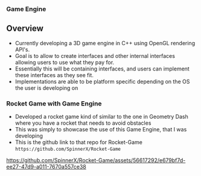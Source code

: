 ### Game Engine

## Overview
- Currently developing a 3D game engine in C++ using OpenGL rendering API's.
- Goal is to allow to create interfaces and other internal interfaces allowing users to use what they pay for.
- Essentially this will be containing interfaces, and users can implement these interfaces as they see fit.
- Implementations are able to be platform specific depending on the OS the user is developing on


### Rocket Game with Game Engine
* Developed a rocket game kind of similar to the one in Geometry Dash where you have a rocket that needs to avoid obstacles
* This was simply to showcase the use of this Game Engine, that I was developing
* This is the github link to that repo for Rocket-Game `https://github.com/SpinnerX/Rocket-Game`

https://github.com/SpinnerX/Rocket-Game/assets/56617292/e679bf7d-ee27-47d9-a011-7670a557ce38
